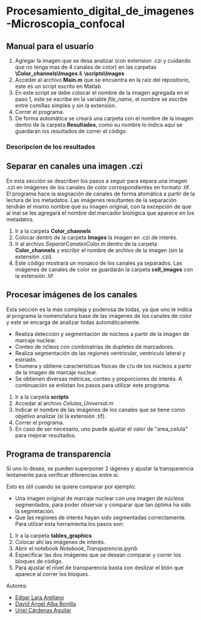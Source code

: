 # Procesamiento_digital_de_imagenes-Microscopia_confocal

## Manual para el usuario
1. Agregar la imagen que se desa analizar (con extension .czi y cuidando que no tenga mas de 4 canales de color) en las carpetas __\Color_channels\Images__ & __\scripts\Images__
2. Acceder al archivo __Main.m__ que se encuentra en la raíz del repositorio, este es un script escrito en Matlab
3. En este script se debe colocar el nombre de la imagen agregada en el paso 1, este se escribe en la variable _file_name_, el nombre se escribe entre comillas simples y sin la extensión. 
4. Correr el programa.
5. De forma automática se creará una carpeta con el nombre de la imagen dentro de la carpeta __Resultados__, como su nombre lo indica aquí se guardarán los resultados de correr el código.

### Descripcion de los resultados


## Separar en canales una imagen .czi
En esta sección se describen los pasos a seguir para separa una imagen .czi en imágenes de los canales de color correspondientes en formato .tif.
El programa hace la aisgnación de canales de forma atomática a partir de la lectura de los metadatos.
Las imágenes resultantes de la separación tendrán el mismo nombre que su imagen original, con la excepción de que al inal se les agregará el nombre del marcador biológica que aparece en los metadatos.
1. Ir a la carpeta __Color_channels__
2. Colocar dentro de la carpeta __Images__ la imagen en .czi de interés.
3. Ir al archivo _SepararCanalesColor.m_ dentro de la carpeta __Color_channels__ y escribir el nombre de archivo de la imagen (sin la extensión .czi).
4. Este código mostrará un mosaico de los canales ya separados.
Las imágenes de canales de color se guardarán la carpeta __cell_images__ con la extensión .tif

## Procesar imágenes de los canales
Esta sección es la más compleja y poderosa de todas, ya que uno le indica al programa la nomenclatura base de las imágenes de los canales de color y este se encarga de analizar todas automáticamente.
* Realiza detección y segmentación de núcleos a partir de la imagen de marcaje nuclear.
* Conteo de nćleos con combinatrias de dupletes de marcadores.
* Realiza segmentación de las regiones ventricular, ventriculo lateral y estriado.
* Enumera y obtiene características físicas de c/u de los núcleos a partir de la imagen de marcaje nuclear.
* Se obtienen diversas métricas, conteo y proporciones de interés.
A continuación se enlistan los pasos para utilizar este programa.
1. Ir a la carpeta __scripts__
2. Accedar al archivo _Celulas_Universal.m_
3. Indicar el nombre de las imágenes de los canales que se tiene como objetivo analizar (si la extensión .tif).
4. Correr el programa.
5. En caso de ser necesario, uno puede ajustar el valor de "area_celula" para mejorar resultados.

## Programa de transparencia
Si uno lo desea, se pueden superponer 2 iágenes y ajustar la transparencia lentamente para verificar diferencias entre sí.

Esto es útil cuando se quiere comparar por ejemplo:
* Una imagen original de marcaje nuclear con una imagen de núcleos segmentados, para poder observar y comparar que tan óptima ha sido la segmetación.
* Que las regiones de interés hayan sido segmentadas correctamente.
Para utilzar esta herramienta los pasos son:
1. Ir a la carpeta __tables_graphics__
2. Colocar ahí las imágenes de interés.
3. Abrir el notebook _Notebook_Transparencia.ipynb_
4. Especificar las dos imágenes que se desean comparar y correr los bloques de código.
5. Para ajustar el nivel de transparencia basta con deslizar el btón que aparece al correr los bloques.


Autores:
* [Edgar Lara Arellano](https://github.com/Edgar-La)
* [David Ángel Alba Bonilla](https://github.com/DavidAlba2627)
* [Uriel Cárdenas Aguilar](https://github.com/Uriel148)
